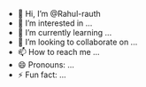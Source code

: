 - 👋 Hi, I’m @Rahul-rauth
- 👀 I’m interested in ...
- 🌱 I’m currently learning ...
- 💞️ I’m looking to collaborate on ...
- 📫 How to reach me ...
- 😄 Pronouns: ...
- ⚡ Fun fact: ...

<!---
Rahul-rauth/Rahul-rauth is a ✨ special ✨ repository because its `README.md` (this file) appears on your GitHub profile.
You can click the Preview link to take a look at your changes.
--->
